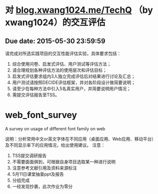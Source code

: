 # 对 [blog.xwang1024.me/TechQ](http://blog.xwang1024.me/TechQ/) （by xwang1024）的交互评估
## Due date:	2015-05-30 23:59:59
请完成对所选实践项目的交互性能评估实验，具体要求包括： 
1. 综合使用问卷、启发式评估、用户测试等评估方法；
2. 请合理规划各种评估方法的使用层次和评估目标； 
3. 启发式评估要求组内3人独立完成评估后对结果进行讨论及汇总； 
4. 用户测试请按照DECIDE评估框架，并对各阶段设计做简要说明； 
5. 请至少在每种方法中引入5名真实用户，并简要说明用户情况； 
6. 需提交评估报告至TSS。 

# web_font_survey
A survey on usage of different font family on web

说明：分析常用中文or英文字体在不同应用（桌面应用、Web应用、移动平台）及不同显示率下的应用情况，给出使用建议。 
注意： 
1. TSS提交调研报告 
2. 不需要面面俱到，可根据自身项目选取某一种进行说明 
3. 注意参考文献引用及资料来源标注 
4. 5月11日课堂抽查ppt及报告 
5. 分组完成 
6. 一经发现抄袭，此次作业为零分 
